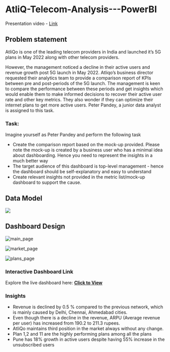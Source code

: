 # AtliQ-Telecom-Analysis---PowerBI

Presentation video - [Link](https://www.linkedin.com/feed/update/urn:li:activity:7342822124262252544/)

## Problem statement

AtliQo is one of the leading telecom providers in India and launched it’s 5G plans in May 2022 along with other telecom providers.

However, the management noticed a decline in their active users and revenue growth post 5G launch in May 2022. Atliqo’s business director requested their analytics team to provide a comparison report of KPIs between pre and post-periods of the 5G launch. The management is keen to compare the performance between these periods and get insights which would enable them to make informed decisions to recover their active user rate and other key metrics. They also wonder if they can optimize their internet plans to get more active users.  Peter Pandey, a junior data analyst is assigned to this task.

### Task:  

Imagine yourself as Peter Pandey and perform the following task

- Create the comparison report based on the mock-up provided. Please note the mock-up  is created by a business user who has a minimal idea about dashboarding. Hence you need to represent the insights in a much better way
- The target audience of this dashboard is top-level management - hence the dashboard should be self-explanatory and easy to understand
- Create relevant insights not provided in the metric list/mock-up dashboard to support the cause.

## Data Model

<img src ='https://github.com/sayed-m-shah/AtliQ-Telecom-Analysis---PowerBI/blob/main/resources/data_model.png'>

## Dashboard Design
![main_page](https://github.com/sayed-m-shah/AtliQ-Telecom-Analysis---PowerBI/blob/main/resources/1.png)

![market_page](https://github.com/sayed-m-shah/AtliQ-Telecom-Analysis---PowerBI/blob/main/resources/2.png)

![plans_page](https://github.com/sayed-m-shah/AtliQ-Telecom-Analysis---PowerBI/blob/main/resources/3.png)

### Interactive Dashboard Link  
Explore the live dashboard here: [**Click to View**](https://app.powerbi.com/view?r=eyJrIjoiYmUyZTI4MDAtODViMi00Mjc0LWJjMmEtNDFiMTNkYmRlNDc1IiwidCI6ImM2ZTU0OWIzLTVmNDUtNDAzMi1hYWU5LWQ0MjQ0ZGM1YjJjNCJ9)

### Insights

- Revenue is declined by 0.5 % compared to the previous network, which is mainly caused by Delhi, Chennai, Ahmedabad cities.
- Even though there is a decline in the revenue, ARPU (Average revenue per user) has increased from 190.2 to 211.3 rupees.
- AtliQo maintains third position in the market always without any change.
- Plan 1,2 and 11 are the highly performing plans among all the plans
- Pune has 18% growth in active users despite having 55% increase in the unsubscribed users
